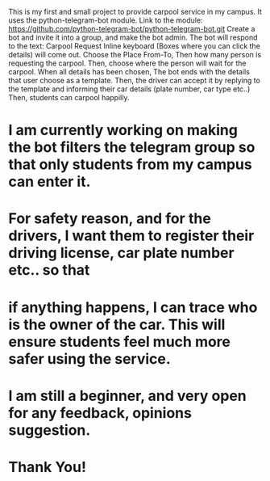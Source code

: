 This is my first and small project to provide carpool service in my campus. 
It uses the python-telegram-bot module. Link to the module: https://github.com/python-telegram-bot/python-telegram-bot.git
Create a bot and invite it into a group, and make the bot admin.
The bot will respond to the text: Carpool Request
Inline keyboard (Boxes where you can click the details) will come out.
Choose the Place From-To, 
Then how many person is requesting the carpool. 
Then, choose where the person will wait for the carpool. 
When all details has been chosen, The bot ends with the details that user choose as a template. 
Then, the driver can accept it by replying to the template and informing their car details (plate number, car type etc..)
Then, students can carpool happilly. 


# I am currently working on making the bot filters the telegram group so that only students from my campus can enter it. 
# For safety reason, and for the drivers, I want them to register their driving license, car plate number etc.. so that 
# if anything happens, I can trace who is the owner of the car. This will ensure students feel much more safer using the service. 
# I am still a beginner, and very open for any feedback, opinions suggestion. 
# Thank You!
